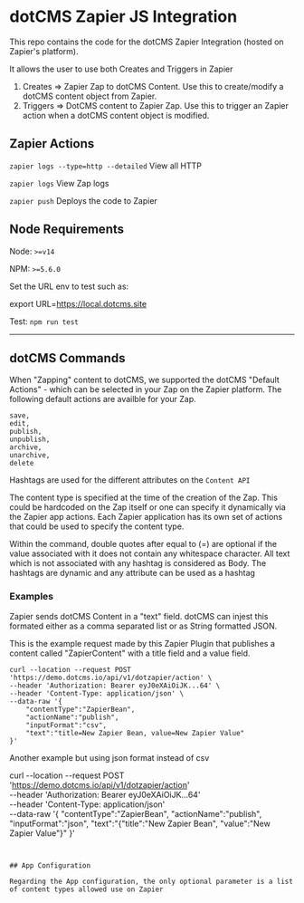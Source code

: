# dotCMS Zapier JS Integration

This repo contains the code for the dotCMS Zapier Integration (hosted on Zapier's platform). 

It allows the user to use both Creates and Triggers in Zapier
1. Creates => Zapier Zap to dotCMS Content.  Use this to create/modify a dotCMS content object from Zapier.
2. Triggers => DotCMS content to Zapier Zap.  Use this to trigger an Zapier action when a dotCMS content object is modified. 

## Zapier Actions

`zapier logs --type=http --detailed` View all HTTP 

`zapier logs` View Zap logs

`zapier push` Deploys the code to Zapier

## Node Requirements

Node: `>=v14`

NPM: `>=5.6.0`

Set the URL env to test such as:

export URL=https://local.dotcms.site

Test: `npm run test`

---

## dotCMS Commands

When "Zapping" content to dotCMS, we supported the dotCMS "Default Actions" - which can be selected in your Zap on the Zapier platform.  The following default actions are availble for your Zap.

```
save,
edit,
publish,
unpublish,
archive,
unarchive,
delete
```

Hashtags are used for the different attributes on the `Content API`

The content type is specified at the time of the creation of the Zap. This could be hardcoded on the Zap itself or one can specify it dynamically via the Zapier app actions. Each Zapier application has its own set of actions that could be used to specify the content type.

Within the command, double quotes after equal to (=) are optional if the value associated with it does not contain any whitespace character. All text which is not associated with any hashtag is considered as Body. The hashtags are dynamic and any attribute can be used as a hashtag

### Examples 

Zapier sends dotCMS Content in a "text" field.  dotCMS can injest this formated either as a comma separated list or as String formatted JSON.

This is the example request made by this Zapier Plugin that publishes a content called "ZapierContent" with a title field and a value field.
```
curl --location --request POST 'https://demo.dotcms.io/api/v1/dotzapier/action' \
--header 'Authorization: Bearer eyJ0eXAiOiJK...64' \
--header 'Content-Type: application/json' \
--data-raw '{
    "contentType":"ZapierBean",
    "actionName":"publish",
    "inputFormat":"csv",
    "text":"title=New Zapier Bean, value=New Zapier Value"
}'
```

Another example but using json format instead of csv

curl --location --request POST 'https://demo.dotcms.io/api/v1/dotzapier/action' \
--header 'Authorization: Bearer eyJ0eXAiOiJK...64' \
--header 'Content-Type: application/json' \
--data-raw '{
    "contentType":"ZapierBean",
    "actionName":"publish",
    "inputFormat":"json",
    "text":"{\"title\":\"New Zapier Bean\", \"value\":\"New Zapier Value\"}"
}'
```


## App Configuration

Regarding the App configuration, the only optional parameter is a list of content types allowed use on Zapier
